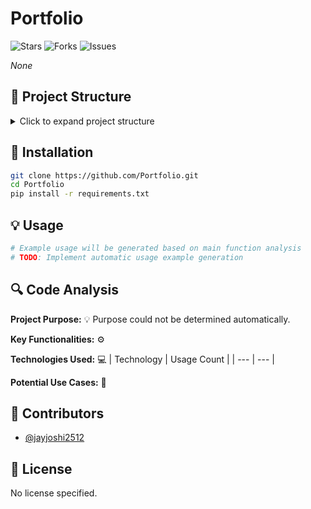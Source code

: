 # **Portfolio**

![Stars](https://img.shields.io/github/stars/Portfolio) ![Forks](https://img.shields.io/github/forks/Portfolio) ![Issues](https://img.shields.io/github/issues/Portfolio)

*None*

## 📁 Project Structure
<details>
  <summary>Click to expand project structure</summary>
  
  
</details>


## 🚀 Installation

```bash
git clone https://github.com/Portfolio.git
cd Portfolio
pip install -r requirements.txt
```
        

## 💡 Usage

```python
# Example usage will be generated based on main function analysis
# TODO: Implement automatic usage example generation
```
        

## 🔍 Code Analysis
**Project Purpose:** 💡
Purpose could not be determined automatically.

**Key Functionalities:** ⚙️


**Technologies Used:** 💻
| Technology | Usage Count |
| --- | --- |

**Potential Use Cases:** 🚀




## 👥 Contributors
- [@jayjoshi2512](https://github.com/jayjoshi2512)

## 📄 License
No license specified.
        
